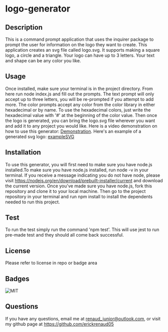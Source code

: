 # logo-generator

## Description
This is a command prompt application that uses the inquirer package to prompt the user for information on the logo they want to create. This application creates an svg file called logo.svg. It supports making a square logo, a circle and a triangle. Your logo can have up to 3 letters. Your text and shape can be any color you like.

## Usage
Once installed, make sure your terminal is in the project directory. From here run node index.js and fill out the prompts. The text prompt will only accept up to three letters, you will be re-prompted if you attempt to add more. The color prompts accept any color from the color library in either hexadecimal or by name. To use the hexadecimal colors, just write the hexadecimal value with '#' at the beginning of the color value. Then once the logo is generated, you can bring the logo.svg file wherever you want and add it to any project you would like. Here is a video demonstration on how to use this generator: [Demonstration](./Demontrations/Module10ScreenRecording.mp4). Here's an example of a generated svg logo: [exampleSVG](./Demontrations/logo.svg)

## Installation
To use this generator, you will first need to make sure you have node.js installed.To make sure you have node.js installed, run node -v in your terminal. If you receive a message indicating you do not have node, please visit https://nodejs.org/en/download/prebuilt-installer/current and download the current version. Once you've made sure you have node.js, fork this repository and clone it to your local machine. Then go to the project repository in your terminal and run npm install to install the dependents needed to run this project.

## Test
To run the test simply run the command 'npm test'. This will use jest to run pre-made test and they should all come back successful.

## License
Please refer to license in repo or badge area

## Badges
![MIT](https://img.shields.io/badge/license-MIT-blue)

## Questions
If you have any questions, email me at renaud_junior@outlook.com, or visit my github page at https://github.com/erickrenaud05

